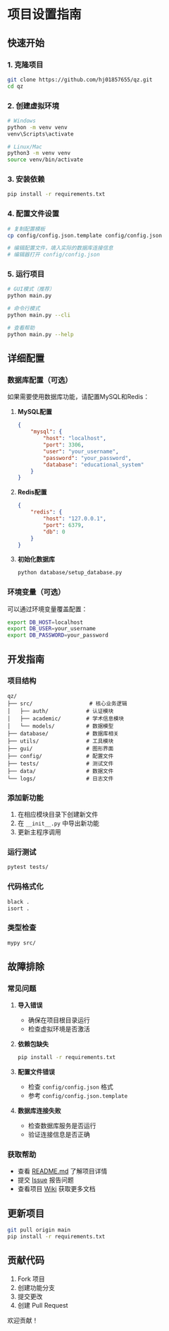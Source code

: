# 项目设置指南

## 快速开始

### 1. 克隆项目
```bash
git clone https://github.com/hj01857655/qz.git
cd qz
```

### 2. 创建虚拟环境
```bash
# Windows
python -m venv venv
venv\Scripts\activate

# Linux/Mac
python3 -m venv venv
source venv/bin/activate
```

### 3. 安装依赖
```bash
pip install -r requirements.txt
```

### 4. 配置文件设置
```bash
# 复制配置模板
cp config/config.json.template config/config.json

# 编辑配置文件，填入实际的数据库连接信息
# 编辑器打开 config/config.json
```

### 5. 运行项目
```bash
# GUI模式（推荐）
python main.py

# 命令行模式
python main.py --cli

# 查看帮助
python main.py --help
```

## 详细配置

### 数据库配置（可选）

如果需要使用数据库功能，请配置MySQL和Redis：

1. **MySQL配置**
   ```json
   {
       "mysql": {
           "host": "localhost",
           "port": 3306,
           "user": "your_username",
           "password": "your_password",
           "database": "educational_system"
       }
   }
   ```

2. **Redis配置**
   ```json
   {
       "redis": {
           "host": "127.0.0.1",
           "port": 6379,
           "db": 0
       }
   }
   ```

3. **初始化数据库**
   ```bash
   python database/setup_database.py
   ```

### 环境变量（可选）

可以通过环境变量覆盖配置：
```bash
export DB_HOST=localhost
export DB_USER=your_username
export DB_PASSWORD=your_password
```

## 开发指南

### 项目结构
```
qz/
├── src/                  # 核心业务逻辑
│   ├── auth/            # 认证模块
│   ├── academic/        # 学术信息模块
│   └── models/          # 数据模型
├── database/            # 数据库相关
├── utils/               # 工具模块
├── gui/                 # 图形界面
├── config/              # 配置文件
├── tests/               # 测试文件
├── data/                # 数据文件
└── logs/                # 日志文件
```

### 添加新功能
1. 在相应模块目录下创建新文件
2. 在 `__init__.py` 中导出新功能
3. 更新主程序调用

### 运行测试
```bash
pytest tests/
```

### 代码格式化
```bash
black .
isort .
```

### 类型检查
```bash
mypy src/
```

## 故障排除

### 常见问题

1. **导入错误**
   - 确保在项目根目录运行
   - 检查虚拟环境是否激活

2. **依赖包缺失**
   ```bash
   pip install -r requirements.txt
   ```

3. **配置文件错误**
   - 检查 `config/config.json` 格式
   - 参考 `config/config.json.template`

4. **数据库连接失败**
   - 检查数据库服务是否运行
   - 验证连接信息是否正确

### 获取帮助

- 查看 [README.md](README.md) 了解项目详情
- 提交 [Issue](https://github.com/hj01857655/qz/issues) 报告问题
- 查看项目 [Wiki](https://github.com/hj01857655/qz/wiki) 获取更多文档

## 更新项目

```bash
git pull origin main
pip install -r requirements.txt
```

## 贡献代码

1. Fork 项目
2. 创建功能分支
3. 提交更改
4. 创建 Pull Request

欢迎贡献！
